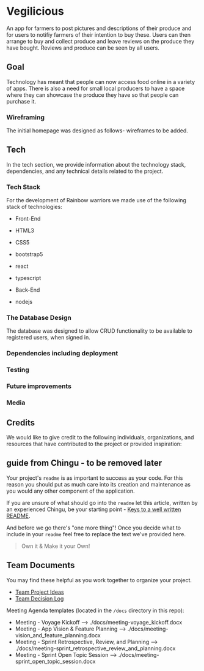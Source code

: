 # Vegilicious
An app for farmers to post pictures and descriptions of their produce and for users to notifiy farmers of their intention to buy these.
Users can then arrange to buy and collect produce and leave reviews on the produce they have bought.  Reviews and produce can be seen by all users.


## Goal
Technology has meant that people can now access food online in a variety of apps.  There is also a need for small local producers to have a space where they can showcase the produce they have so that people can purchase it.  


### Wireframing

The initial homepage was designed as follows-  wireframes to be added.


## Tech
In the tech section, we provide information about the technology stack, dependencies, and any technical details related to the project.


### Tech Stack

For the development of Rainbow warriors we made use of the following stack of technologies:

- Front-End
 - HTML3
 - CSS5
 - bootstrap5
 - react
 - typescript

- Back-End
 - nodejs

### The Database Design
The database was designed to allow CRUD functionality to be available to registered users, when signed in. 

 

### Dependencies including deployment


### Testing


### Future improvements



### Media



## Credits
We would like to give credit to the following individuals, organizations, and resources that have contributed to the project or provided inspiration:





## guide from Chingu - to be removed later

Your project's `readme` is as important to success as your code. For 
this reason you should put as much care into its creation and maintenance
as you would any other component of the application.

If you are unsure of what should go into the `readme` let this article,
written by an experienced Chingu, be your starting point - 
[Keys to a well written README](https://tinyurl.com/yk3wubft).

And before we go there's "one more thing"! Once you decide what to include
in your `readme` feel free to replace the text we've provided here.

> Own it & Make it your Own!

## Team Documents

You may find these helpful as you work together to organize your project.

- [Team Project Ideas](./docs/team_project_ideas.md)
- [Team Decision Log](./docs/team_decision_log.md)

Meeting Agenda templates (located in the `/docs` directory in this repo):

- Meeting - Voyage Kickoff --> ./docs/meeting-voyage_kickoff.docx
- Meeting - App Vision & Feature Planning --> ./docs/meeting-vision_and_feature_planning.docx
- Meeting - Sprint Retrospective, Review, and Planning --> ./docs/meeting-sprint_retrospective_review_and_planning.docx
- Meeting - Sprint Open Topic Session --> ./docs/meeting-sprint_open_topic_session.docx
